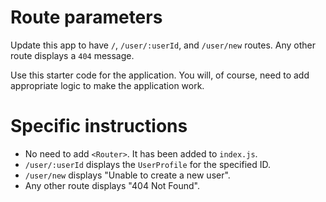<div class="scrollable-container" ng-transclude=""> <div markdown="fileTab.file.challenge.instructions" multi-language="true" class="markdown collapsed"><h1>Route parameters</h1><p>Update this app to have <code>/</code>, <code>/user/:userId</code>, and <code>/user/new</code> routes. Any other route displays a <code>404</code> message.</p>
<p>Use this starter code for the application. You will, of course, need to add appropriate logic to make the application work.</p>
<h1>Specific instructions</h1><ul>
<li>No need to add <code>&lt;Router&gt;</code>. It has been added to <code>index.js</code>.</li>
<li><code>/user/:userId</code> displays the <code>UserProfile</code> for the specified ID.</li>
<li><code>/user/new</code> displays "Unable to create a new user".</li>
<li>Any other route displays "404 Not Found".</li>
</ul>
</div> <score-card-instructions challenge="fileTab.file.challenge"><!----></score-card-instructions> </div>